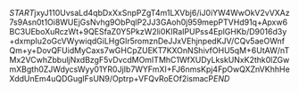 $START$jxyJ110UvsaLd4qbDxXxSnpPZgT4m1LXVbj6/iJ0iYW4WwOkV2vVXAz7s9Asn0t1Oi8WUEjGsNvhg9ObPqlP2JJ3GAoh0j959mepPTVHd91q+Apxw6BC3UEboXuRczWt+9QESfaZ0Y5PkzW2li0KIRaIPUPss4EplGHKb/D9016d3y+dxmpIu2oGcVWywiqdGiLHgGlr5romznDeJJxVEhjnpedKJV/CQv5aeOWnfQm+y+DovQFUidMyCaxs7wGHCpZUEKT7KXOnNShivfOHU5qM+6UtAW/nTMx2VCwhZbbuljNxdBzgF5vDvcdMOmITMhC1WfXUDyLkskUNxK2thk0lZGwmXBgth0ZJWdycsWyy01YR0JjIb7WYFmXI+FJ6nmsKpj4FpOwQXZnVKhhHeXddUnEm4uQDGuglFsUN9/Optrp+VFQvRoEOf2ismacP$END$